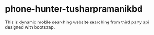 # phone-hunter-tusharpramanikbd
This is dynamic mobile searching website searching from third party api designed with bootstrap.